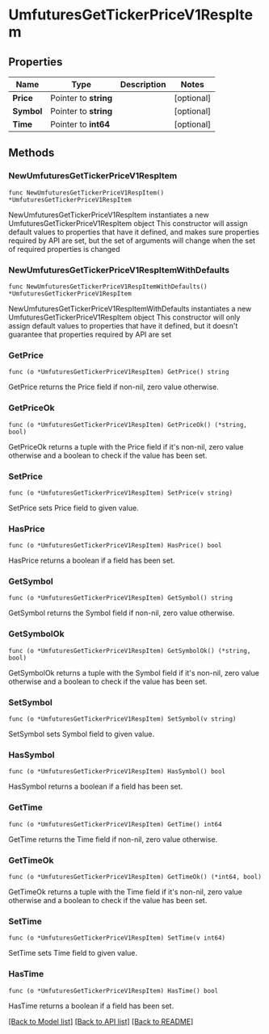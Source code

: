 # UmfuturesGetTickerPriceV1RespItem

## Properties

Name | Type | Description | Notes
------------ | ------------- | ------------- | -------------
**Price** | Pointer to **string** |  | [optional] 
**Symbol** | Pointer to **string** |  | [optional] 
**Time** | Pointer to **int64** |  | [optional] 

## Methods

### NewUmfuturesGetTickerPriceV1RespItem

`func NewUmfuturesGetTickerPriceV1RespItem() *UmfuturesGetTickerPriceV1RespItem`

NewUmfuturesGetTickerPriceV1RespItem instantiates a new UmfuturesGetTickerPriceV1RespItem object
This constructor will assign default values to properties that have it defined,
and makes sure properties required by API are set, but the set of arguments
will change when the set of required properties is changed

### NewUmfuturesGetTickerPriceV1RespItemWithDefaults

`func NewUmfuturesGetTickerPriceV1RespItemWithDefaults() *UmfuturesGetTickerPriceV1RespItem`

NewUmfuturesGetTickerPriceV1RespItemWithDefaults instantiates a new UmfuturesGetTickerPriceV1RespItem object
This constructor will only assign default values to properties that have it defined,
but it doesn't guarantee that properties required by API are set

### GetPrice

`func (o *UmfuturesGetTickerPriceV1RespItem) GetPrice() string`

GetPrice returns the Price field if non-nil, zero value otherwise.

### GetPriceOk

`func (o *UmfuturesGetTickerPriceV1RespItem) GetPriceOk() (*string, bool)`

GetPriceOk returns a tuple with the Price field if it's non-nil, zero value otherwise
and a boolean to check if the value has been set.

### SetPrice

`func (o *UmfuturesGetTickerPriceV1RespItem) SetPrice(v string)`

SetPrice sets Price field to given value.

### HasPrice

`func (o *UmfuturesGetTickerPriceV1RespItem) HasPrice() bool`

HasPrice returns a boolean if a field has been set.

### GetSymbol

`func (o *UmfuturesGetTickerPriceV1RespItem) GetSymbol() string`

GetSymbol returns the Symbol field if non-nil, zero value otherwise.

### GetSymbolOk

`func (o *UmfuturesGetTickerPriceV1RespItem) GetSymbolOk() (*string, bool)`

GetSymbolOk returns a tuple with the Symbol field if it's non-nil, zero value otherwise
and a boolean to check if the value has been set.

### SetSymbol

`func (o *UmfuturesGetTickerPriceV1RespItem) SetSymbol(v string)`

SetSymbol sets Symbol field to given value.

### HasSymbol

`func (o *UmfuturesGetTickerPriceV1RespItem) HasSymbol() bool`

HasSymbol returns a boolean if a field has been set.

### GetTime

`func (o *UmfuturesGetTickerPriceV1RespItem) GetTime() int64`

GetTime returns the Time field if non-nil, zero value otherwise.

### GetTimeOk

`func (o *UmfuturesGetTickerPriceV1RespItem) GetTimeOk() (*int64, bool)`

GetTimeOk returns a tuple with the Time field if it's non-nil, zero value otherwise
and a boolean to check if the value has been set.

### SetTime

`func (o *UmfuturesGetTickerPriceV1RespItem) SetTime(v int64)`

SetTime sets Time field to given value.

### HasTime

`func (o *UmfuturesGetTickerPriceV1RespItem) HasTime() bool`

HasTime returns a boolean if a field has been set.


[[Back to Model list]](../README.md#documentation-for-models) [[Back to API list]](../README.md#documentation-for-api-endpoints) [[Back to README]](../README.md)


